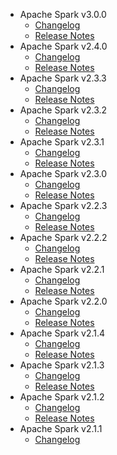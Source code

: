 
<!---
# Licensed to the Apache Software Foundation (ASF) under one
# or more contributor license agreements.  See the NOTICE file
# distributed with this work for additional information
# regarding copyright ownership.  The ASF licenses this file
# to you under the Apache License, Version 2.0 (the
# "License"); you may not use this file except in compliance
# with the License.  You may obtain a copy of the License at
#
#     http://www.apache.org/licenses/LICENSE-2.0
#
# Unless required by applicable law or agreed to in writing, software
# distributed under the License is distributed on an "AS IS" BASIS,
# WITHOUT WARRANTIES OR CONDITIONS OF ANY KIND, either express or implied.
# See the License for the specific language governing permissions and
# limitations under the License.
-->
* Apache Spark v3.0.0
    * [Changelog](3.0.0/CHANGELOG.3.0.0.md)
    * [Release Notes](3.0.0/RELEASENOTES.3.0.0.md)
* Apache Spark v2.4.0
    * [Changelog](2.4.0/CHANGELOG.2.4.0.md)
    * [Release Notes](2.4.0/RELEASENOTES.2.4.0.md)
* Apache Spark v2.3.3
    * [Changelog](2.3.3/CHANGELOG.2.3.3.md)
    * [Release Notes](2.3.3/RELEASENOTES.2.3.3.md)
* Apache Spark v2.3.2
    * [Changelog](2.3.2/CHANGELOG.2.3.2.md)
    * [Release Notes](2.3.2/RELEASENOTES.2.3.2.md)
* Apache Spark v2.3.1
    * [Changelog](2.3.1/CHANGELOG.2.3.1.md)
    * [Release Notes](2.3.1/RELEASENOTES.2.3.1.md)
* Apache Spark v2.3.0
    * [Changelog](2.3.0/CHANGELOG.2.3.0.md)
    * [Release Notes](2.3.0/RELEASENOTES.2.3.0.md)
* Apache Spark v2.2.3
    * [Changelog](2.2.3/CHANGELOG.2.2.3.md)
    * [Release Notes](2.2.3/RELEASENOTES.2.2.3.md)
* Apache Spark v2.2.2
    * [Changelog](2.2.2/CHANGELOG.2.2.2.md)
    * [Release Notes](2.2.2/RELEASENOTES.2.2.2.md)
* Apache Spark v2.2.1
    * [Changelog](2.2.1/CHANGELOG.2.2.1.md)
    * [Release Notes](2.2.1/RELEASENOTES.2.2.1.md)
* Apache Spark v2.2.0
    * [Changelog](2.2.0/CHANGELOG.2.2.0.md)
    * [Release Notes](2.2.0/RELEASENOTES.2.2.0.md)
* Apache Spark v2.1.4
    * [Changelog](2.1.4/CHANGELOG.2.1.4.md)
    * [Release Notes](2.1.4/RELEASENOTES.2.1.4.md)
* Apache Spark v2.1.3
    * [Changelog](2.1.3/CHANGELOG.2.1.3.md)
    * [Release Notes](2.1.3/RELEASENOTES.2.1.3.md)
* Apache Spark v2.1.2
    * [Changelog](2.1.2/CHANGELOG.2.1.2.md)
    * [Release Notes](2.1.2/RELEASENOTES.2.1.2.md)
* Apache Spark v2.1.1
    * [Changelog](2.1.1/CHANGELOG.2.1.1.md)
    * [Release Notes](2.1.1/RELEASENOTES.2.1.1.md)
* Apache Spark v2.1.0
    * [Changelog](2.1.0/CHANGELOG.2.1.0.md)
    * [Release Notes](2.1.0/RELEASENOTES.2.1.0.md)
* Apache Spark v2.0.3
    * [Changelog](2.0.3/CHANGELOG.2.0.3.md)
    * [Release Notes](2.0.3/RELEASENOTES.2.0.3.md)
* Apache Spark v2.0.2
    * [Changelog](2.0.2/CHANGELOG.2.0.2.md)
    * [Release Notes](2.0.2/RELEASENOTES.2.0.2.md)
* Apache Spark v2.0.1
    * [Changelog](2.0.1/CHANGELOG.2.0.1.md)
    * [Release Notes](2.0.1/RELEASENOTES.2.0.1.md)
* Apache Spark v2.0.0
    * [Changelog](2.0.0/CHANGELOG.2.0.0.md)
    * [Release Notes](2.0.0/RELEASENOTES.2.0.0.md)
* Apache Spark v1.7.0
    * [Changelog](1.7.0/CHANGELOG.1.7.0.md)
    * [Release Notes](1.7.0/RELEASENOTES.1.7.0.md)
* Apache Spark v1.6.4
    * [Changelog](1.6.4/CHANGELOG.1.6.4.md)
    * [Release Notes](1.6.4/RELEASENOTES.1.6.4.md)
* Apache Spark v1.6.3
    * [Changelog](1.6.3/CHANGELOG.1.6.3.md)
    * [Release Notes](1.6.3/RELEASENOTES.1.6.3.md)
* Apache Spark v1.6.2
    * [Changelog](1.6.2/CHANGELOG.1.6.2.md)
    * [Release Notes](1.6.2/RELEASENOTES.1.6.2.md)
* Apache Spark v1.6.1
    * [Changelog](1.6.1/CHANGELOG.1.6.1.md)
    * [Release Notes](1.6.1/RELEASENOTES.1.6.1.md)
* Apache Spark v1.6.0
    * [Changelog](1.6.0/CHANGELOG.1.6.0.md)
    * [Release Notes](1.6.0/RELEASENOTES.1.6.0.md)
* Apache Spark v1.5.3
    * [Changelog](1.5.3/CHANGELOG.1.5.3.md)
    * [Release Notes](1.5.3/RELEASENOTES.1.5.3.md)
* Apache Spark v1.5.2
    * [Changelog](1.5.2/CHANGELOG.1.5.2.md)
    * [Release Notes](1.5.2/RELEASENOTES.1.5.2.md)
* Apache Spark v1.5.1
    * [Changelog](1.5.1/CHANGELOG.1.5.1.md)
    * [Release Notes](1.5.1/RELEASENOTES.1.5.1.md)
* Apache Spark v1.5.0
    * [Changelog](1.5.0/CHANGELOG.1.5.0.md)
    * [Release Notes](1.5.0/RELEASENOTES.1.5.0.md)
* Apache Spark v1.4.2
    * [Changelog](1.4.2/CHANGELOG.1.4.2.md)
    * [Release Notes](1.4.2/RELEASENOTES.1.4.2.md)
* Apache Spark v1.4.1
    * [Changelog](1.4.1/CHANGELOG.1.4.1.md)
    * [Release Notes](1.4.1/RELEASENOTES.1.4.1.md)
* Apache Spark v1.4.0
    * [Changelog](1.4.0/CHANGELOG.1.4.0.md)
    * [Release Notes](1.4.0/RELEASENOTES.1.4.0.md)
* Apache Spark v1.3.2
    * [Changelog](1.3.2/CHANGELOG.1.3.2.md)
    * [Release Notes](1.3.2/RELEASENOTES.1.3.2.md)
* Apache Spark v1.3.1
    * [Changelog](1.3.1/CHANGELOG.1.3.1.md)
    * [Release Notes](1.3.1/RELEASENOTES.1.3.1.md)
* Apache Spark v1.3.0
    * [Changelog](1.3.0/CHANGELOG.1.3.0.md)
    * [Release Notes](1.3.0/RELEASENOTES.1.3.0.md)
* Apache Spark v1.2.3
    * [Changelog](1.2.3/CHANGELOG.1.2.3.md)
    * [Release Notes](1.2.3/RELEASENOTES.1.2.3.md)
* Apache Spark v1.2.2
    * [Changelog](1.2.2/CHANGELOG.1.2.2.md)
    * [Release Notes](1.2.2/RELEASENOTES.1.2.2.md)
* Apache Spark v1.2.1
    * [Changelog](1.2.1/CHANGELOG.1.2.1.md)
    * [Release Notes](1.2.1/RELEASENOTES.1.2.1.md)
* Apache Spark v1.2.0
    * [Changelog](1.2.0/CHANGELOG.1.2.0.md)
    * [Release Notes](1.2.0/RELEASENOTES.1.2.0.md)
